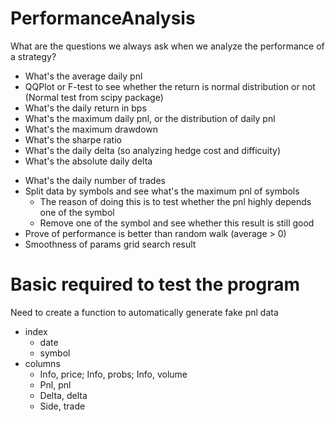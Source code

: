# PerformanceAnalysis

What are the questions we always ask when we analyze the performance of a strategy?
+ What's the average daily pnl
+ QQPlot or F-test to see whether the return is normal distribution or not (Normal test from scipy package)
+ What's the daily return in bps
+ What's the maximum daily pnl, or the distribution of daily pnl
+ What's the maximum drawdown
+ What's the sharpe ratio
+ What's the daily delta (so analyzing hedge cost and difficuity)
+ What's the absolute daily delta
- What's the daily number of trades
- Split data by symbols and see what's the maximum pnl of symbols
    - The reason of doing this is to test whether the pnl highly depends one of the symbol
    - Remove one of the symbol and see whether this result is still good
- Prove of performance is better than random walk (average > 0)
- Smoothness of params grid search result

# Basic required to test the program

Need to create a function to automatically generate fake pnl data
- index
    - date
    - symbol
- columns
    - Info, price; Info, probs; Info, volume
    - Pnl, pnl
    - Delta, delta
    - Side, trade
